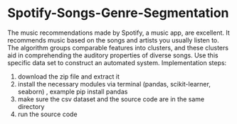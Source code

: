 # Spotify-Songs-Genre-Segmentation

The music recommendations made by Spotify, a music app, are excellent. It recommends music based on the songs and artists you usually listen to. The algorithm groups comparable features into clusters, and these clusters aid in comprehending the auditory properties of diverse songs. Use this specific data set to construct an automated system.
Implementation steps:
1. download the zip file and extract it
2. install the necessary modules via terminal (pandas, scikit-learner, seaborn) , example pip install pandas
3. make sure the csv dataset and the source code are in the same directory
4. run the source code 
